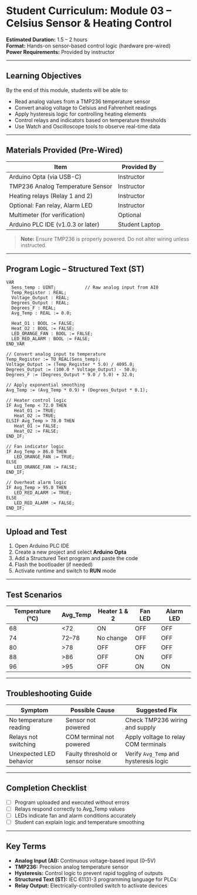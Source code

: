 
# Student Curriculum: Module 03 – Celsius Sensor & Heating Control

**Estimated Duration:** 1.5 – 2 hours  
**Format:** Hands-on sensor-based control logic (hardware pre-wired)  
**Power Requirements:** Provided by instructor  

---

## Learning Objectives

By the end of this module, students will be able to:

- Read analog values from a TMP236 temperature sensor
- Convert analog voltage to Celsius and Fahrenheit readings
- Apply hysteresis logic for controlling heating elements
- Control relays and indicators based on temperature thresholds
- Use Watch and Oscilloscope tools to observe real-time data

---

## Materials Provided (Pre-Wired)

| Item                            | Provided By |
|---------------------------------|-------------|
| Arduino Opta (via USB-C)        | Instructor  |
| TMP236 Analog Temperature Sensor| Instructor  |
| Heating relays (Relay 1 and 2)  | Instructor  |
| Optional: Fan relay, Alarm LED  | Instructor  |
| Multimeter (for verification)   | Optional    |
| Arduino PLC IDE (v1.0.3 or later)| Student Laptop |

> **Note:** Ensure TMP236 is properly powered. Do not alter wiring unless instructed.

---

## Program Logic – Structured Text (ST)

```iecst
VAR
  Sens_temp : UINT;           // Raw analog input from AI0
  Temp_Register : REAL;
  Voltage_Output : REAL;
  Degrees_Output : REAL;
  Degrees_F : REAL;
  Avg_Temp : REAL := 0.0;

  Heat_O1 : BOOL := FALSE;
  Heat_O2 : BOOL := FALSE;
  LED_ORANGE_FAN : BOOL := FALSE;
  LED_RED_ALARM : BOOL := FALSE;
END_VAR

// Convert analog input to temperature
Temp_Register := TO_REAL(Sens_temp);
Voltage_Output := (Temp_Register * 5.0) / 4095.0;
Degrees_Output := (100.0 * Voltage_Output) - 50.0;
Degrees_F := (Degrees_Output * 9.0 / 5.0) + 32.0;

// Apply exponential smoothing
Avg_Temp := (Avg_Temp * 0.9) + (Degrees_Output * 0.1);

// Heater control logic
IF Avg_Temp < 72.0 THEN
   Heat_O1 := TRUE;
   Heat_O2 := TRUE;
ELSIF Avg_Temp > 78.0 THEN
   Heat_O1 := FALSE;
   Heat_O2 := FALSE;
END_IF;

// Fan indicator logic
IF Avg_Temp > 86.0 THEN
   LED_ORANGE_FAN := TRUE;
ELSE
   LED_ORANGE_FAN := FALSE;
END_IF;

// Overheat alarm logic
IF Avg_Temp > 95.0 THEN
   LED_RED_ALARM := TRUE;
ELSE
   LED_RED_ALARM := FALSE;
END_IF;
```

---

## Upload and Test

1. Open Arduino PLC IDE
2. Create a new project and select **Arduino Opta**
3. Add a Structured Text program and paste the code
4. Flash the bootloader (if needed)
5. Activate runtime and switch to **RUN** mode

---

## Test Scenarios

| Temperature (°C) | Avg_Temp | Heater 1 & 2 | Fan LED | Alarm LED |
|------------------|----------|--------------|---------|-----------|
| 68               | <72      | ON           | OFF     | OFF       |
| 74               | 72–78    | No change    | OFF     | OFF       |
| 80               | >78      | OFF          | OFF     | OFF       |
| 88               | >86      | OFF          | ON      | OFF       |
| 96               | >95      | OFF          | ON      | ON        |

---

## Troubleshooting Guide

| Symptom                 | Possible Cause                  | Suggested Fix                          |
|--------------------------|----------------------------------|-----------------------------------------|
| No temperature reading   | Sensor not powered               | Check TMP236 wiring and supply          |
| Relays not switching     | COM terminal not powered         | Apply voltage to relay COM terminals    |
| Unexpected LED behavior  | Faulty threshold or sensor noise | Verify `Avg_Temp` and hysteresis logic  |

---

## Completion Checklist

- [ ] Program uploaded and executed without errors
- [ ] Relays respond correctly to Avg_Temp values
- [ ] LEDs indicate fan and alarm conditions accurately
- [ ] Student can explain logic and temperature smoothing

---

## Key Terms

- **Analog Input (AI):** Continuous voltage-based input (0–5V)
- **TMP236:** Precision analog temperature sensor
- **Hysteresis:** Control logic to prevent rapid toggling of outputs
- **Structured Text (ST):** IEC 61131-3 programming language for PLCs
- **Relay Output:** Electrically-controlled switch to activate devices
